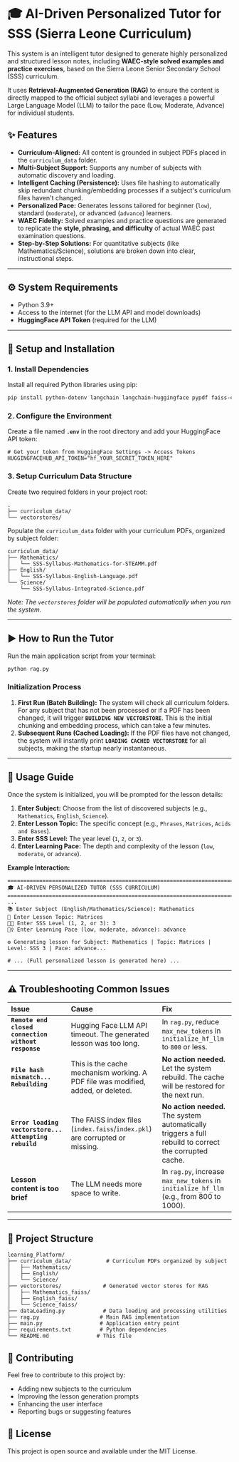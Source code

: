 # 🎓 AI-Driven Personalized Tutor for SSS (Sierra Leone Curriculum)

This system is an intelligent tutor designed to generate highly personalized and structured lesson notes, including **WAEC-style solved examples and practice exercises**, based on the Sierra Leone Senior Secondary School (SSS) curriculum.

It uses **Retrieval-Augmented Generation (RAG)** to ensure the content is directly mapped to the official subject syllabi and leverages a powerful Large Language Model (LLM) to tailor the pace (Low, Moderate, Advance) for individual students.

## ✨ Features

- **Curriculum-Aligned:** All content is grounded in subject PDFs placed in the `curriculum_data` folder.
- **Multi-Subject Support:** Supports any number of subjects with automatic discovery and loading.
- **Intelligent Caching (Persistence):** Uses file hashing to automatically skip redundant chunking/embedding processes if a subject's curriculum files haven't changed.
- **Personalized Pace:** Generates lessons tailored for beginner (`low`), standard (`moderate`), or advanced (`advance`) learners.
- **WAEC Fidelity:** Solved examples and practice questions are generated to replicate the **style, phrasing, and difficulty** of actual WAEC past examination questions.
- **Step-by-Step Solutions:** For quantitative subjects (like Mathematics/Science), solutions are broken down into clear, instructional steps.

---

## ⚙️ System Requirements

- Python 3.9+
- Access to the internet (for the LLM API and model downloads)
- **HuggingFace API Token** (required for the LLM)

---

## 🚀 Setup and Installation

### 1. Install Dependencies

Install all required Python libraries using pip:

```bash
pip install python-dotenv langchain langchain-huggingface pypdf faiss-cpu
```

### 2. Configure the Environment

Create a file named **`.env`** in the root directory and add your HuggingFace API token:

```env
# Get your token from HuggingFace Settings -> Access Tokens
HUGGINGFACEHUB_API_TOKEN="hf_YOUR_SECRET_TOKEN_HERE" 
```

### 3. Setup Curriculum Data Structure

Create two required folders in your project root:

```
.
├── curriculum_data/
└── vectorstores/
```

Populate the `curriculum_data` folder with your curriculum PDFs, organized by subject folder:

```
curriculum_data/
├── Mathematics/
│   └── SSS-Syllabus-Mathematics-for-STEAMM.pdf
├── English/
│   └── SSS-Syllabus-English-Language.pdf
└── Science/
    └── SSS-Syllabus-Integrated-Science.pdf
```

*Note: The `vectorstores` folder will be populated automatically when you run the system.*

---

## ▶️ How to Run the Tutor

Run the main application script from your terminal:

```bash
python rag.py
```

### Initialization Process

1. **First Run (Batch Building):** The system will check all curriculum folders. For any subject that has not been processed or if a PDF has been changed, it will trigger **`BUILDING NEW VECTORSTORE`**. This is the initial chunking and embedding process, which can take a few minutes.
2. **Subsequent Runs (Cached Loading):** If the PDF files have not changed, the system will instantly print **`LOADING CACHED VECTORSTORE`** for all subjects, making the startup nearly instantaneous.

---

## 📝 Usage Guide

Once the system is initialized, you will be prompted for the lesson details:

1. **Enter Subject:** Choose from the list of discovered subjects (e.g., `Mathematics`, `English`, `Science`).
2. **Enter Lesson Topic:** The specific concept (e.g., `Phrases`, `Matrices`, `Acids and Bases`).
3. **Enter SSS Level:** The year level (`1`, `2`, or `3`).
4. **Enter Learning Pace:** The depth and complexity of the lesson (`low`, `moderate`, or `advance`).

**Example Interaction:**

```
================================================================================
🎓 AI-DRIVEN PERSONALIZED TUTOR (SSS CURRICULUM)
================================================================================
...
📚 Enter Subject (English/Mathematics/Science): Mathematics
📝 Enter Lesson Topic: Matrices
🧑‍🎓 Enter SSS Level (1, 2, or 3): 3
🏃‍♀️ Enter Learning Pace (low, moderate, advance): advance

⚙️ Generating lesson for Subject: Mathematics | Topic: Matrices | Level: SSS 3 | Pace: advance...

# ... (Full personalized lesson is generated here) ...
```

---

## ⚠️ Troubleshooting Common Issues

| Issue | Cause | Fix |
| :--- | :--- | :--- |
| **`Remote end closed connection without response`** | Hugging Face LLM API timeout. The generated lesson was too long. | In `rag.py`, reduce `max_new_tokens` in `initialize_hf_llm` to `800` or less. |
| **`File hash mismatch... Rebuilding`** | This is the cache mechanism working. A PDF file was modified, added, or deleted. | **No action needed.** Let the system rebuild. The cache will be restored for the next run. |
| **`Error loading vectorstore... Attempting rebuild`** | The FAISS index files (`index.faiss`/`index.pkl`) are corrupted or missing. | **No action needed.** The system automatically triggers a full rebuild to correct the corrupted cache. |
| **Lesson content is too brief** | The LLM needs more space to write. | In `rag.py`, increase `max_new_tokens` in `initialize_hf_llm` (e.g., from 800 to 1000). |

---

## 📁 Project Structure

```
learning_Platform/
├── curriculum_data/           # Curriculum PDFs organized by subject
│   ├── Mathematics/
│   ├── English/
│   └── Science/
├── vectorstores/             # Generated vector stores for RAG
│   ├── Mathematics_faiss/
│   ├── English_faiss/
│   └── Science_faiss/
├── dataLoading.py            # Data loading and processing utilities
├── rag.py                   # Main RAG implementation
├── main.py                  # Application entry point
├── requirements.txt         # Python dependencies
└── README.md               # This file
```

## 🤝 Contributing

Feel free to contribute to this project by:
- Adding new subjects to the curriculum
- Improving the lesson generation prompts
- Enhancing the user interface
- Reporting bugs or suggesting features

## 📄 License

This project is open source and available under the MIT License.
